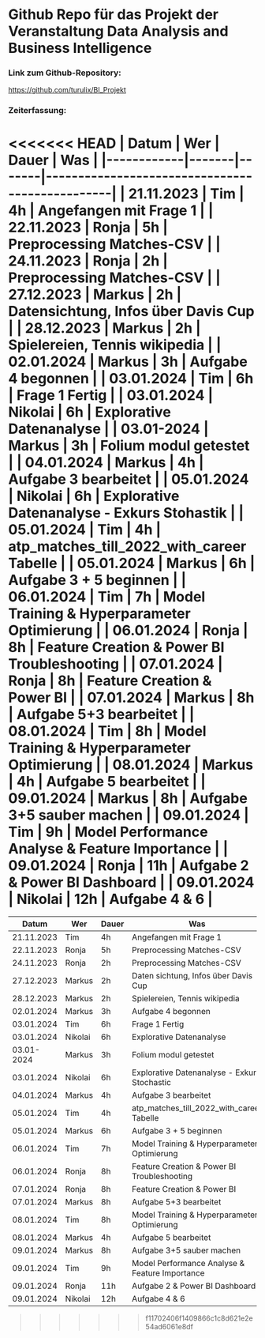 # Github Repo für das Projekt der Veranstaltung Data Analysis and Business Intelligence

### Link zum Github-Repository:

https://github.com/turulix/BI_Projekt

### Zeiterfassung:

<<<<<<< HEAD
| Datum      | Wer   | Dauer | Was                                            |
|------------|-------|-------|------------------------------------------------|
| 21.11.2023 | Tim   | 4h    | Angefangen mit Frage 1                         |
| 22.11.2023 | Ronja | 5h    | Preprocessing Matches-CSV                      |
| 24.11.2023 | Ronja | 2h    | Preprocessing Matches-CSV                      |
| 27.12.2023 | Markus | 2h | Datensichtung, Infos über Davis Cup              |
| 28.12.2023 | Markus | 2h | Spielereien, Tennis wikipedia                    |
| 02.01.2024 | Markus | 3h | Aufgabe 4 begonnen                               |
| 03.01.2024 | Tim   | 6h    | Frage 1 Fertig                                 |
| 03.01.2024 | Nikolai | 6h  | Explorative Datenanalyse                       |
| 03.01-2024 | Markus | 3h | Folium modul getestet                            |
| 04.01.2024 | Markus | 4h | Aufgabe 3 bearbeitet                             |
| 05.01.2024 | Nikolai | 6h  | Explorative Datenanalyse - Exkurs Stohastik    |
| 05.01.2024 | Tim   | 4h    | atp_matches_till_2022_with_career Tabelle      |
| 05.01.2024 | Markus | 6h | Aufgabe 3 + 5 beginnen                           |
| 06.01.2024 | Tim   | 7h    | Model Training & Hyperparameter Optimierung    |
| 06.01.2024 | Ronja | 8h    | Feature Creation & Power BI Troubleshooting    |
| 07.01.2024 | Ronja | 8h    | Feature Creation & Power BI                    |
| 07.01.2024 | Markus | 8h | Aufgabe 5+3 bearbeitet                           |
| 08.01.2024 | Tim   | 8h    | Model Training & Hyperparameter Optimierung    |
| 08.01.2024 | Markus | 4h | Aufgabe 5 bearbeitet                             |
| 09.01.2024 | Markus | 8h | Aufgabe 3+5 sauber machen                        |
| 09.01.2024 | Tim   | 9h    | Model Performance Analyse & Feature Importance |
| 09.01.2024 | Ronja | 11h   | Aufgabe 2 & Power BI Dashboard                 |
| 09.01.2024 | Nikolai | 12h | Aufgabe 4 & 6                                  |
=======
| Datum      | Wer     | Dauer | Was                                            |
|------------|---------|-------|------------------------------------------------|
| 21.11.2023 | Tim     | 4h    | Angefangen mit Frage 1                         |
| 22.11.2023 | Ronja   | 5h    | Preprocessing Matches-CSV                      |
| 24.11.2023 | Ronja   | 2h    | Preprocessing Matches-CSV                      |
| 27.12.2023 | Markus  | 2h    | Daten sichtung, Infos über Davis Cup           |
| 28.12.2023 | Markus  | 2h    | Spielereien, Tennis wikipedia                  |
| 02.01.2024 | Markus  | 3h    | Aufgabe 4 begonnen                             |
| 03.01.2024 | Tim     | 6h    | Frage 1 Fertig                                 |
| 03.01.2024 | Nikolai | 6h    | Explorative Datenanalyse                       |
| 03.01-2024 | Markus  | 3h    | Folium modul getestet                          |
| 03.01.2024 | Nikolai | 6h    | Explorative Datenanalyse - Exkurs Stochastic   |
| 04.01.2024 | Markus  | 4h    | Aufgabe 3 bearbeitet                           |
| 05.01.2024 | Tim     | 4h    | atp_matches_till_2022_with_career Tabelle      |
| 05.01.2024 | Markus  | 6h    | Aufgabe 3 + 5 beginnen                         |
| 06.01.2024 | Tim     | 7h    | Model Training & Hyperparameter Optimierung    |
| 06.01.2024 | Ronja   | 8h    | Feature Creation & Power BI Troubleshooting    |
| 07.01.2024 | Ronja   | 8h    | Feature Creation & Power BI                    |
| 07.01.2024 | Markus  | 8h    | Aufgabe 5+3 bearbeitet                         |
| 08.01.2024 | Tim     | 8h    | Model Training & Hyperparameter Optimierung    |
| 08.01.2024 | Markus  | 4h    | Aufgabe 5 bearbeitet                           |
| 09.01.2024 | Markus  | 8h    | Aufgabe 3+5 sauber machen                      |
| 09.01.2024 | Tim     | 9h    | Model Performance Analyse & Feature Importance |
| 09.01.2024 | Ronja   | 11h   | Aufgabe 2 & Power BI Dashboard                 |
| 09.01.2024 | Nikolai | 12h   | Aufgabe 4 & 6                                  |
>>>>>>> f11702406f1409866c1c8d621e2e54ad6061e8df
